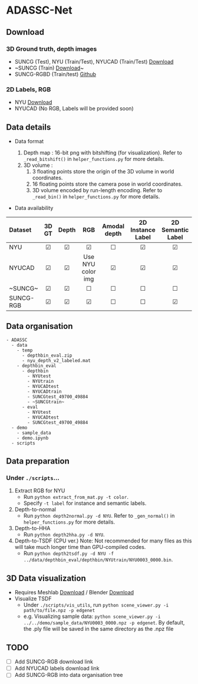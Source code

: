 # ADASSC-Net

## Download
### 3D Ground truth, depth images
- SUNCG (Test), NYU (Train/Test), NYUCAD (Train/Test) [Download](http://sscnet.cs.princeton.edu/sscnet_release/data/depthbin_eval.zip)
- ~SUNCG (Train) [Download](http://sscnet.cs.princeton.edu/sscnet_release/data/SUNCGtrain.zip)~
- SUNCG-RGBD (Train/test) [Github](https://github.com/ShiceLiu/SATNet#Datasets)
### 2D Labels, RGB
- NYU [Download](http://horatio.cs.nyu.edu/mit/silberman/nyu_depth_v2/nyu_depth_v2_labeled.mat)
- NYUCAD (No RGB, Labels will be provided soon)

## Data details
- Data format
  1. Depth map : 16-bit png with bitshifting (for visualization). Refer to ```_read_bitshift()``` in ```helper_functions.py``` for more details.
  2. 3D volume : 
     1. 3 floating points store the origin of the 3D volume in world coordinates. 
     2. 16 floating points store the camera pose in world coordinates. 
     3. 3D volume encoded by run-length encoding. Refer to ```_read_bin()``` in ```helper_functions.py``` for more details.

- Data availability

| Dataset   | 3D GT   | Depth   | RGB               | Amodal depth | 2D Instance Label | 2D Semantic Label |
| :-------- | :-----: | :-----: | :-----:           | :----------: | :---------------: | :---------------: |
| NYU       | &#9745; | &#9745; | &#9745;           | &#9744;      | &#9745;           | &#9745;           |
| NYUCAD    | &#9745; | &#9745; | Use NYU color img | &#9745;      | &#9745;           | &#9745;           |
| ~SUNCG~   | &#9745; | &#9745; | &#9744;           | &#9744;      | &#9744;           | &#9744;           |
| SUNCG-RGB | &#9745; | &#9745; | &#9745;           | &#9744;      | &#9744;           | &#9745;           |

## Data organisation
```
- ADASSC
  - data
    - temp
      - depthbin_eval.zip
      - nyu_depth_v2_labeled.mat
    - depthbin_eval
      - depthbin
        - NYUtest
        - NYUtrain
        - NYUCADtest
        - NYUCADtrain
        - SUNCGtest_49700_49884
        - ~SUNCGtrain~
      - eval
        - NYUtest
        - NYUCADtest
        - SUNCGtest_49700_49884
  - demo
    - sample_data
    - demo.ipynb
  - scripts
```

## Data preparation
### Under ```./scripts```...
1. Extract RGB for NYU
   - Run ```python extract_from_mat.py -t color```.
   - Specify ```-t label``` for instance and semantic labels.
2. Depth-to-normal
   - Run ```python depth2normal.py -d NYU```. Refer to ```_gen_normal()``` in ```helper_functions.py``` for more details.
3. Depth-to-HHA
   - Run ```python depth2hha.py -d NYU```.
4. Depth-to-TSDF (CPU ver.) Note: Not recommended for many files as this will take much longer time than GPU-compiled codes.
   - Run ```python depth2tsdf.py -d NYU -f ../data/depthbin_eval/depthbin/NYUtrain/NYU0003_0000.bin```.

## 3D Data visualization
- Requires Meshlab [Download](https://www.meshlab.net/#download) / Blender [Download](https://www.blender.org/download/)
- Visualize TSDF
  - Under ```./scripts/vis_utils```, run ```python scene_viewer.py -i path/to/file.npz -p edgenet```
  - e.g. Visualizing sample data: ```python scene_viewer.py -i ../../demo/sample_data/NYU0003_0000.npz -p edgenet```. By default, the .ply file will be saved in the same directory as the .npz file

## TODO
- &#9744; Add SUNCG-RGB download link
- &#9744; Add NYUCAD labels download link
- &#9744; Add SUNCG-RGB into data organisation tree
